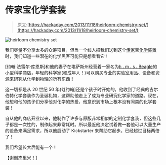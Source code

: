 # 传家宝化学套装

> 原文:[https://hackaday.com/2013/11/18/heirloom-chemistry-set/](https://hackaday.com/2013/11/18/heirloom-chemistry-set/)

![heirloom chemistry  set](../Images/d200abd6be6be260aaec97be8bb2065d.png)

我们尽量不分享太多的众筹项目，但当一个线人把我们送到这个[传家宝化学装置](http://www.kickstarter.com/projects/1742632993/heirloom-chemistry-set)时，我们知道一些潜在的化学黑客可能只是想看看它！

[约翰·法雷尔·库恩斯]和他的妻子在堪萨斯州经营着一家名为[h . m . s . Beagle](http://www.hms-beagle.com/)的小型科学商店，年轻的科学家(和成年人！)可以购买专业的实验室用品、设备和资源来研究从化学到物理的所有东西！

这一切都是从 20 世纪 50 年代[约翰]还是个孩子时开始的，他收到了经典的吉尔伯特化学套装作为圣诞礼物，这帮助他走上了成为专业研究化学家的道路。现在，他想和他的孩子们分享他对化学的热爱，他意识到市场上根本没有同类的化学套装！

自从他的商店开业以来，他制作了许多与原版非常相似的定制化学套装，但这些几乎都是一次性的，制作起来非常耗时。所以最近他决定试着做一套他可以大量生产的设备来满足需求，所以他启动了 Kickstarter 来帮助它起步。已经超过目标两倍了！

我们希望长大后能有一个！

【谢谢杰里米！]